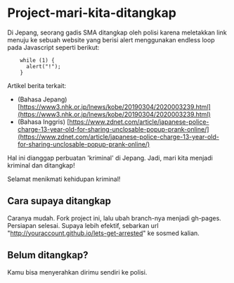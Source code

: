 # Project-mari-kita-ditangkap

Di Jepang, seorang gadis SMA ditangkap oleh polisi karena meletakkan link menuju ke sebuah website yang  berisi alert menggunakan endless loop pada Javascript seperti berikut:

        while (1) {
          alert("!");
        }

Artikel berita terkait:

- (Bahasa Jepang) [https://www3.nhk.or.jp/lnews/kobe/20190304/2020003239.html](https://www3.nhk.or.jp/lnews/kobe/20190304/2020003239.html)
- (Bahasa Inggris) [https://www.zdnet.com/article/japanese-police-charge-13-year-old-for-sharing-unclosable-popup-prank-online/](https://www.zdnet.com/article/japanese-police-charge-13-year-old-for-sharing-unclosable-popup-prank-online/)

Hal ini dianggap perbuatan 'kriminal' di Jepang. Jadi, mari kita menjadi kriminal dan ditangkap!

Selamat menikmati kehidupan kriminal!

## Cara supaya ditangkap

Caranya mudah. Fork project ini, lalu ubah branch-nya menjadi gh-pages. Persiapan selesai. Supaya lebih efektif, sebarkan url "http://youraccount.github.io/lets-get-arrested" ke sosmed kalian.

## Belum ditangkap?

Kamu bisa menyerahkan dirimu sendiri ke polisi.
